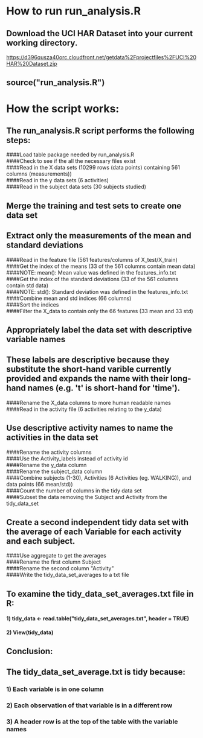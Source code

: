 # How to run run_analysis.R
## Download the UCI HAR Dataset into your current working directory.  
https://d396qusza40orc.cloudfront.net/getdata%2Fprojectfiles%2FUCI%20HAR%20Dataset.zip
## source("run_analysis.R")

# How the script works:  
## The run_analysis.R script performs the following steps:

####Load table package needed by run_analysis.R  
####Check to see if the all the necessary files exist  
####Read in the X data sets (10299 rows (data points) containing 561 columns (measurements))  
####Read in the y data sets (6 activities)  
####Read in the subject data sets (30 subjects studied)  
  
## Merge the training and test sets to create one data set  
## Extract only the measurements of the mean and standard deviations  
####Read in the feature file (561 features/columns of X_test/X_train)  
####Get the index of the means (33 of the 561 columns contain mean data)  
####NOTE: mean(): Mean value was defined in the features_info.txt  
####Get the index of the standard deviations (33 of the 561 columns contain std data)  
####NOTE: std(): Standard deviation was defined in the features_info.txt  
####Combine mean and std indices (66 columns)  
####Sort the indices  
####Filter the X_data to contain only the 66 features (33 mean and 33 std)  
  
## Appropriately label the data set with descriptive variable names  
## These labels are descriptive because they substitute the short-hand varible currently provided and expands the name with their long-hand names (e.g. 't' is short-hand for 'time').  
####Rename the X_data columns to more human readable names  
####Read in the activity file (6 activities relating to the y_data)  
  
## Use descriptive activity names to name the activities in the data set  
####Rename the activity columns   
####Use the Activity_labels instead of activity id  
####Rename the y_data column  
####Rename the subject_data column  
####Combine subjects (1-30), Activities (6 Activities (eg. WALKING)), and data points (66 mean/std))  
####Count the number of columns in the tidy data set  
####Subset the data removing the Subject and Activity from the tidy_data_set  

## Create a second independent tidy data set with the average of each Variable for each activity and each subject.  
####Use aggregate to get the averages  
####Rename the first column Subject  
####Rename the second column "Activity"  
####Write the tidy_data_set_averages to a txt file

## To examine the tidy_data_set_averages.txt file in R:  
#### 1)	tidy_data <- read.table("tidy_data_set_averages.txt", header = TRUE)  
#### 2)	View(tidy_data)  

## Conclusion:  
## The tidy_data_set_average.txt is tidy because:  
### 1)  Each variable is in one column  
### 2)  Each observation of that variable is in a different row  
### 3)  A header row is at the top of the table with the variable names
